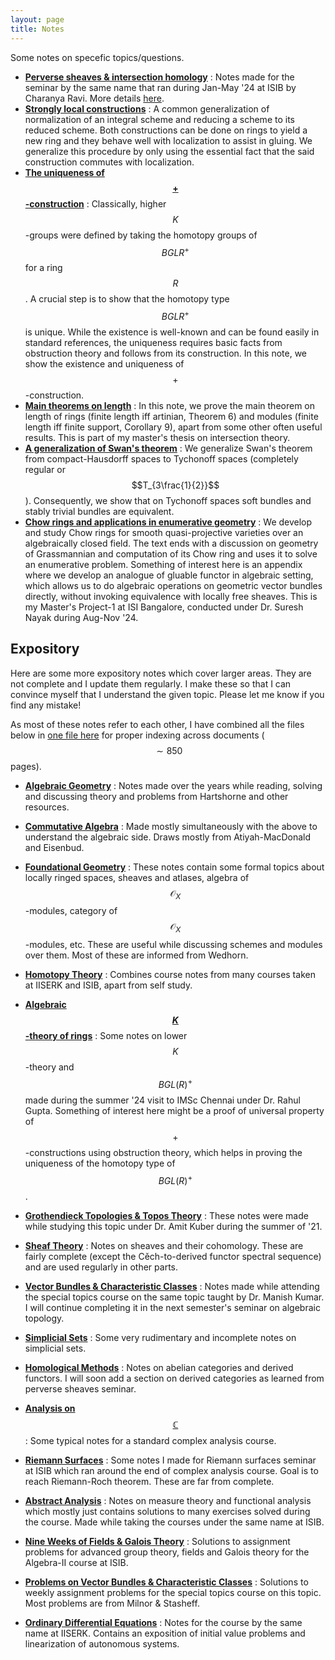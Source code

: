 ```yaml
---
layout: page
title: Notes
---
```


Some notes on specefic topics/questions.

* **[Perverse sheaves & intersection homology](/assets//notes/Others/SingSpaces.pdf)** : Notes made for the seminar by the same name that ran during Jan-May '24 at ISIB by Charanya Ravi. More details [here](https://charanyaravi.github.io/Sem2-23-24/Sem2-23-24:IH:index.html).
* **[Strongly local constructions](/assets/notes/Others/SLConstr.pdf)** : A common generalization of normalization of an integral scheme and reducing a scheme to its reduced scheme. Both constructions can be done on rings to yield a new ring and they behave well with localization to assist in gluing. We generalize this procedure by only using the essential fact that the said construction commutes with localization.
* **[The uniqueness of $$+$$-construction](/assets/notes/Others/PlusConst.pdf)** : Classically, higher $$K$$-groups were defined by taking the homotopy groups of $$BGLR^+$$ for a ring $$R$$. A crucial step is to show that the homotopy type $$BGLR^+$$ is unique. While the existence is well-known and can be found easily in standard references, the uniqueness requires basic facts from obstruction theory and follows from its construction. In this note, we show the existence and uniqueness of $$+$$-construction.
* **[Main theorems on length](/assets/notes/Others/Length.pdf)** : In this note, we prove the main theorem on length of rings (finite length iff artinian, Theorem 6) and modules (finite length iff finite support, Corollary 9), apart from some other often useful results. This is part of my master's thesis on intersection theory.
* **[A generalization of Swan's theorem](/assets/notes/Others/SwanTych.pdf)** : We generalize Swan's theorem from compact-Hausdorff spaces to Tychonoff spaces (completely regular or $$T_{3\frac{1}{2}}$$). Consequently, we show that on Tychonoff spaces soft bundles and stably trivial bundles are equivalent.
* **[Chow rings and applications in enumerative geometry](/assets/notes/Others/IT.pdf)** : We develop and study Chow rings for smooth quasi-projective varieties over an algebraically closed field. The text ends with a discussion on geometry of Grassmannian and computation of its Chow ring and uses it to solve an enumerative problem. Something of interest here is an appendix where we develop an analogue of gluable functor in algebraic setting, which allows us to do algebraic operations on geometric vector bundles directly, without invoking equivalence with locally free sheaves. This is my Master's Project-1 at ISI Bangalore, conducted under Dr. Suresh Nayak during Aug-Nov '24.





## Expository
<!-- Here is my FoG and other notes. Here is [my FoG](/assets/notes/TheFoG.pdf). -->
Here are some more expository notes which cover larger areas. They are not complete and I update them regularly. I make these so that I can convince myself that I understand the given topic. Please let me know if you find any mistake!

As most of these notes refer to each other, I have combined all the files below in [one file here](/assets/notes/TheFoG.pdf) for proper indexing across documents ($$\sim 850$$ pages).

* **[Algebraic Geometry](/assets/notes/individualized/Algebraic%20Geometry/FAG.pdf)** : Notes made over the years while reading, solving and discussing theory and problems from Hartshorne and other resources.

* **[Commutative Algebra](/assets/notes/individualized/Commutative%20Algebra/CA.pdf)** : Made mostly simultaneously with the above to understand the algebraic side. Draws mostly from Atiyah-MacDonald and Eisenbud.

* **[Foundational Geometry](/assets/notes/individualized/Foundational%20Geometry/FG.pdf)** : 
These notes contain some formal topics about locally ringed spaces, sheaves and atlases, algebra of $$\mathscr{O}_X$$-modules, category of $$\mathscr{O}_X$$-modules, etc. These are useful while discussing schemes and modules over them. Most of these are informed from Wedhorn.

* **[Homotopy Theory](/assets/notes/individualized/Homotopy%20theory/FHT.pdf)** : Combines course notes from many courses taken at IISERK and ISIB, apart from self study.

* **[Algebraic $$K$$-theory of rings](/assets/notes/individualized/AKT/KTheory.pdf)** : Some notes on lower $$K$$-theory and $$BGL(R)^+$$ made during the summer '24 visit to IMSc Chennai under Dr. Rahul Gupta. Something of interest here might be a proof of universal property of $$+$$-constructions using obstruction theory, which helps in proving the uniqueness of the homotopy type of $$BGL(R)^+$$.

* **[Grothendieck Topologies & Topos Theory](/assets/notes/individualized/Topos/Sheaves%20&%20Toposes.pdf)** : 
These notes were made while studying this topic under Dr. Amit Kuber during the summer of '21.

* **[Sheaf Theory](/assets/notes/individualized/Sheaf/sheaf.pdf)** : Notes on sheaves and their cohomology. These are fairly complete (except the Cěch-to-derived functor spectral sequence) and are used regularly in other parts.

* **[Vector Bundles & Characteristic Classes](/assets/notes/individualized/VB/VB.pdf)** : Notes made while attending the special topics course on the same topic taught by Dr. Manish Kumar. I will continue completing it in the next semester's seminar on algebraic topology.

* **[Simplicial Sets](/assets/notes/individualized/Higher%20Cats/L8C.pdf)** : Some very rudimentary and incomplete notes on simplicial sets.

* **[Homological Methods](/assets/notes/individualized/HM/HM.pdf)** : Notes on abelian categories and derived functors. I will soon add a section on derived categories as learned from perverse sheaves seminar.

* **[Analysis on $$\mathbb{C}$$](/assets/notes/individualized/CA/CA.pdf)** : Some typical notes for a standard complex analysis course.

* **[Riemann Surfaces](/assets/notes/individualized/CA/RS.pdf)** : Some notes I made for Riemann surfaces seminar at ISIB which ran around the end of complex analysis course. Goal is to reach Riemann-Roch theorem. These are far from complete.

* **[Abstract Analysis](/assets/notes/individualized/AA/AA.pdf)** : Notes on measure theory and functional analysis which mostly just contains solutions to many exercises solved during the course. Made while taking the courses under the same name at ISIB.

* **[Nine Weeks of Fields & Galois Theory](/assets/notes/individualized/FGT/FGT.pdf)** : Solutions to assignment problems for advanced group theory, fields and Galois theory for the Algebra-II course at ISIB.

* **[Problems on Vector Bundles & Characteristic Classes](/assets/notes/individualized/VB/Combined.pdf)** : Solutions to weekly assignment problems for the special topics course on this topic. Most problems are from Milnor & Stasheff.
 
* **[Ordinary Differential Equations](/assets/notes/individualized/ODE/CODE.pdf)** : Notes for the course by the same name at IISERK. Contains an exposition of initial value problems and linearization of autonomous systems. 


